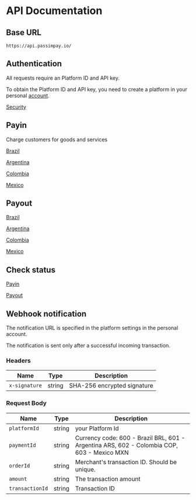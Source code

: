 # API Documentation

## Base URL
`https://api.passimpay.io/`

## Authentication
All requests require an Platform ID and API key.

To obtain the Platform ID and API key, you need to create a platform in your personal [account](https://account.passimpay.io/platform/module-add).

[Security](docs/security.md)

## Payin
Charge customers for goods and services

[Brazil](docs/payin/brazil.md)

[Argentina](docs/payin/argentina.md)

[Colombia](docs/payin/colombia.md)

[Mexico](docs/payin/mexico.md)

## Payout

[Brazil](docs/payout/brazil.md)

[Argentina](docs/payout/argentina.md)

[Colombia](docs/payout/colombia.md)

[Mexico](docs/payout/mexico.md)

## Check status

[Payin](docs/instatus.md)

[Payout](docs/outstatus.md)

## Webhook notification

The notification URL is specified in the platform settings in the personal account. 

The notification is sent only after a successful incoming transaction.

### Headers
| Name | Type | Description |
|-------------|--------|-------------------------------|
| `x-signature` | string | SHA-256 encrypted signature |

### Request Body
| Name | Type | Description |
|-------------|--------|-------------------------------|
| `platformId` | string | your Platform Id |
| `paymentId` | string | Currency code: 600 - Brazil BRL, 601 - Argentina ARS, 602 - Colombia COP, 603 - Mexico MXN |
| `orderId` | string | Merchant's transaction ID. Should be unique. |
| `amount` | string | The transaction amount |
| `transactionId` | string | Transaction ID |
